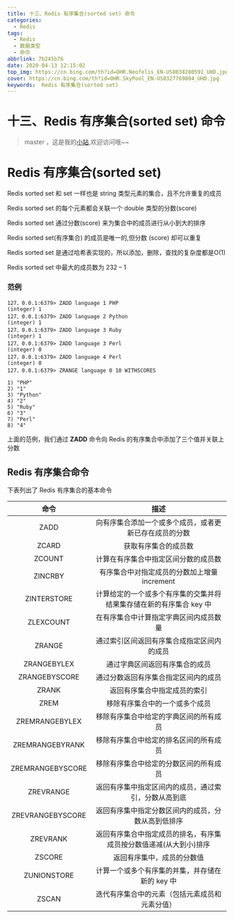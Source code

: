 ```yaml
---
title: 十三、Redis 有序集合(sorted set) 命令
categories:
  - Redis
tags:
  - Redis
  - 数据类型
  - 命令
abbrlink: 7b245b76
date: 2020-04-13 12:15:02
top_img: https://cn.bing.com/th?id=OHR.Neofelis_EN-US8038280591_UHD.jpg
cover: https://cn.bing.com/th?id=OHR.SkyPool_EN-US8327769804_UHD.jpg
keywords:  Redis 有序集合(sorted set)
---
```

# 十三、Redis 有序集合(sorted set) 命令
> master ，这是我的[小站](https://www.tryrun.top),欢迎访问哦~~

# Redis 有序集合(sorted set)

Redis sorted set 和 set 一样也是 string 类型元素的集合，且不允许重复的成员

Redis sorted set 的每个元素都会关联一个 double 类型的分数(score)

Redis sorted set 通过分数(score) 来为集合中的成员进行从小到大的排序

Redis sorted set(有序集合) 的成员是唯一的,但分数 (score) 却可以重复

Redis sorted set 是通过哈希表实现的，所以添加，删除，查找的复杂度都是O(1)

Redis sorted set 中最大的成员数为 232 – 1

### 范例

```
127、0.0.1:6379> ZADD language 1 PHP
(integer) 1
127、0.0.1:6379> ZADD language 2 Python
(integer) 1
127、0.0.1:6379> ZADD language 3 Ruby
(integer) 1
127、0.0.1:6379> ZADD language 3 Perl
(integer) 0
127、0.0.1:6379> ZADD language 4 Perl
(integer) 0
127、0.0.1:6379> ZRANGE language 0 10 WITHSCORES

1) "PHP"
2) "1"
3) "Python"
4) "2"
5) "Ruby"
6) "3"
7) "Perl"
8) "4"
```

上面的范例，我们通过 **ZADD** 命令向 Redis 的有序集合中添加了三个值并关联上分数

## Redis 有序集合命令

下表列出了 Redis 有序集合的基本命令

|       命令       |                             描述                             |
| :--------------: | :----------------------------------------------------------: |
|       ZADD       |    向有序集合添加一个或多个成员，或者更新已存在成员的分数    |
|      ZCARD       |                     获取有序集合的成员数                     |
|      ZCOUNT      |             计算在有序集合中指定区间分数的成员数             |
|     ZINCRBY      |         有序集合中对指定成员的分数加上增量 increment         |
|   ZINTERSTORE    | 计算给定的一个或多个有序集的交集并将结果集存储在新的有序集合 key 中 |
|    ZLEXCOUNT     |            在有序集合中计算指定字典区间内成员数量            |
|      ZRANGE      |          通过索引区间返回有序集合成指定区间内的成员          |
|   ZRANGEBYLEX    |                通过字典区间返回有序集合的成员                |
|  ZRANGEBYSCORE   |             通过分数返回有序集合指定区间内的成员             |
|      ZRANK       |                 返回有序集合中指定成员的索引                 |
|       ZREM       |                移除有序集合中的一个或多个成员                |
|  ZREMRANGEBYLEX  |            移除有序集合中给定的字典区间的所有成员            |
| ZREMRANGEBYRANK  |            移除有序集合中给定的排名区间的所有成员            |
| ZREMRANGEBYSCORE |            移除有序集合中给定的分数区间的所有成员            |
|    ZREVRANGE     |     返回有序集中指定区间内的成员，通过索引，分数从高到底     |
| ZREVRANGEBYSCORE |      返回有序集中指定分数区间内的成员，分数从高到低排序      |
|     ZREVRANK     | 返回有序集合中指定成员的排名，有序集成员按分数值递减(从大到小)排序 |
|      ZSCORE      |                  返回有序集中，成员的分数值                  |
|   ZUNIONSTORE    |       计算一个或多个有序集的并集，并存储在新的 key 中        |
|      ZSCAN       |        迭代有序集合中的元素（包括元素成员和元素分值）        |